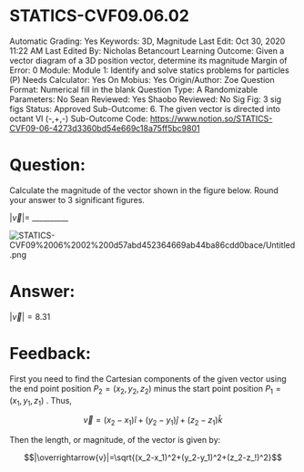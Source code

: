 # STATICS-CVF09.06.02

Automatic Grading: Yes
Keywords: 3D, Magnitude
Last Edit: Oct 30, 2020 11:22 AM
Last Edited By: Nicholas Betancourt
Learning Outcome: Given a vector diagram of a 3D position vector, determine its magnitude
Margin of Error: 0
Module: Module 1: Identify and solve statics problems for particles (P)
Needs Calculator: Yes
On Mobius: Yes
Origin/Author: Zoe
Question Format: Numerical fill in the blank
Question Type: A
Randomizable Parameters: No
Sean Reviewed: Yes
Shaobo Reviewed: No
Sig Fig: 3 sig figs
Status: Approved
Sub-Outcome: 6. The given vector is directed into octant VI  (-,+,-)
Sub-Outcome Code: https://www.notion.so/STATICS-CVF09-06-4273d3360bd54e669c18a75ff5bc9801

# Question:

Calculate the magnitude of the vector shown in the figure below. Round your answer to 3 significant figures.

$|\overrightarrow{v}|=$ __________

![STATICS-CVF09%2006%2002%200d57abd452364669ab44ba86cdd0bace/Untitled.png](STATICS-CVF09%2006%2002%200d57abd452364669ab44ba86cdd0bace/Untitled.png)

# Answer:

$|\overrightarrow{v}|=8.31$

# Feedback:

First you need to find the Cartesian components of the given vector using the end point position $P_2=(x_2, y_2, z_2)$ minus the start point position $P_1=(x_1, y_1, z_1)$ . Thus, 

$$\overrightarrow{v}=(x_2-x_1)\hat{i}+(y_2-y_1)\hat{j}+(z_2-z_1)\hat{k}$$

Then the length, or magnitude, of the vector is given by: 

$$|\overrightarrow{v}|=\sqrt{(x_2-x_1)^2+(y_2-y_1)^2+(z_2-z_!)^2}$$